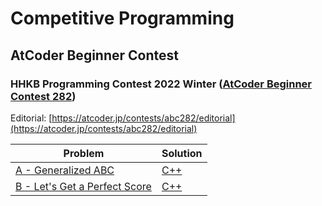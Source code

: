 # Competitive Programming

## AtCoder Beginner Contest

### HHKB Programming Contest 2022 Winter ([AtCoder Beginner Contest 282](https://atcoder.jp/contests/abc282))

Editorial: [https://atcoder.jp/contests/abc282/editorial](https://atcoder.jp/contests/abc282/editorial)

| Problem                                                                            | Solution                                                                                                           |
| ---------------------------------------------------------------------------------- | ------------------------------------------------------------------------------------------------------------------ |
| [A - Generalized ABC](https://atcoder.jp/contests/abc282/tasks/abc282_a)           | [C++](https://github.com/memgonzales/competitive-programming/blob/master/AtCoder%20Beginner%20Contest%20282/a.cpp) |
| [B - Let's Get a Perfect Score](https://atcoder.jp/contests/abc282/tasks/abc282_b) | [C++](https://github.com/memgonzales/competitive-programming/blob/master/AtCoder%20Beginner%20Contest%20282/b.cpp) |

